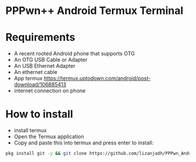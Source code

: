 # PPPwn++ Android Termux Terminal

# Requirements
- A recent rooted Android phone that supports OTG
- An OTG USB Cable or Adapter
- An USB Ethernet Adapter
- An ethernet cable
- App termux https://termux.uptodown.com/android/post-download/106885413
- internet connection on phone

# How to install

- install termux
- Open the Termux application
- Copy and paste this into termux and press enter to install:

```sh
pkg install git -y && git clone https://github.com/lizanjadh/PPPwn_Android.git && cd PPPwn_Android && sh install.sh
```
